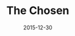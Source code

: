---
date: 2015-12-30
dateYear: 2015
isbn: 9781501142482
title: The Chosen
description: "It’s the spring of 1944 and fifteen-year-olds Reuven Malter and Danny Saunders have lived five blocks apart all their lives. But they’ve never met, not until the day an accident at a softball game sparks an unlikely friendship. Soon these two boys—one expected to become a Hasidic rebbe, the other at ease with secular America—are drawn into one another’s worlds despite a father’s strong opposition. Set against the backdrop of World War II and the creation of the state of Israel, The Chosen is a poignant novel about transformation and tradition, growing up and growing wise, and finding yourself—even if it might mean disappointing those you love."
cover: cover-the-chosen-chaim-potok.jpeg
coverGoogle: https://books.google.com/books/content?id=TZN_CwAAQBAJ&printsec=frontcover&img=1&zoom=1&edge=curl&source=gbs_api
pageCount: 288
authors: Chaim Potok
publishers: Simon and Schuster
published: 2016-02-23
publishedYear: 2016
shelves:
- fiction
---